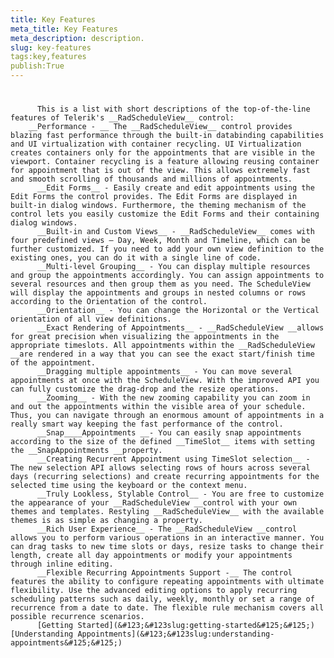 ```yaml
---
title: Key Features
meta_title: Key Features
meta_description: description.
slug: key-features
tags:key,features
publish:True
---
```



# 


          This is a list with short descriptions of the top-of-the-line features of Telerik's __RadScheduleView__ control:
        __Performance - __ The __RadScheduleView__ control provides blazing fast performance through the built-in databinding capabilities and UI virtualization with container recycling. UI Virtualization creates containers only for the appointments that are visible in the viewport. Container recycling is a feature allowing reusing container for appointment that is out of the view. This allows extremely fast and smooth scrolling of thousands and millions of appointments.
          __Edit Forms__ - Easily create and edit appointments using the Edit Forms the control provides. The Edit Forms are displayed in built-in dialog windows. Furthermore, the theming mechanism of the control lets you easily customize the Edit Forms and their containing dialog windows.
          __Built-in and Custom Views__ - __RadScheduleView__ comes with four predefined views – Day, Week, Month and Timeline, which can be further customized. If you need to add your own view definition to the existing ones, you can do it with a single line of code.
          __Multi-level Grouping__ - You can display multiple resources and group the appointments accordingly. You can assign appointments to several resources and then group them as you need. The ScheduleView will display the appointments and groups in nested columns or rows according to the Orientation of the control.
          __Orientation__ - You can change the Horizontal or the Vertical orientation of all view definitions.
          __Exact Rendering of Appointments__ - __RadScheduleView __allows for great precision when visualizing the appointments in the appropriate timeslots. All appointments within the __RadScheduleView __are rendered in a way that you can see the exact start/finish time of the appointment.
          __Dragging multiple appointments__ - You can move several appointments at once with the ScheduleView. With the improved API you can fully customize the drag-drop and the resize operations.
          __Zooming__ - With the new zooming capability you can zoom in and out the appointments within the visible area of your schedule. Thus, you can navigate through an enormous amount of appointments in a really smart way keeping the fast performance of the control.
          __Snap____Appointments __- You can easily snap appointments according to the size of the defined __TimeSlot__ items with setting the __SnapAppointments __property.
          __Creating Recurrent Appointment using TimeSlot selection__ - The new selection API allows selecting rows of hours across several days (recurring selections) and create recurring appointments for the selected time using the keyboard or the context menu.
          __Truly Lookless, Stylable Control__ - You are free to customize the appearance of your __RadScheduleView __control with your own themes and templates. Restyling __RadScheduleView__ with the available themes is as simple as changing a property.
          __Rich User Experience__ - The __RadScheduleView __control allows you to perform various operations in an interactive manner. You can drag tasks to new time slots or days, resize tasks to change their length, create all day appointments or modify your appointments through inline editing.
          __Flexible Recurring Appointments Support -__ The control features the ability to configure repeating appointments with ultimate flexibility. Use the advanced editing options to apply recurring scheduling patterns such as daily, weekly, monthly or set a range of recurrence from a date to date. The flexible rule mechanism covers all possible recurrence scenarios.
          [Getting Started](&#123;&#123slug:getting-started&#125;&#125;)[Understanding Appointments](&#123;&#123slug:understanding-appointments&#125;&#125;)
